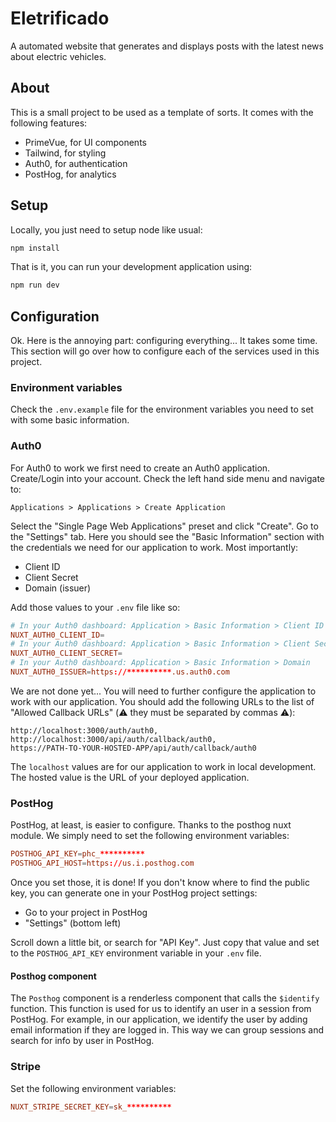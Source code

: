 # Eletrificado

A automated website that generates and displays posts with the latest news about electric vehicles.

## About

This is a small project to be used as a template of sorts. It comes with the
following features:

- PrimeVue, for UI components
- Tailwind, for styling
- Auth0, for authentication
- PostHog, for analytics

## Setup

Locally, you just need to setup node like usual:

```bash
npm install
```

That is it, you can run your development application using:

```bash
npm run dev
```

## Configuration

Ok. Here is the annoying part: configuring everything... It takes some time.
This section will go over how to configure each of the services used in this
project.

### Environment variables

Check the `.env.example` file for the environment variables you need to set with
some basic information.

### Auth0

For Auth0 to work we first need to create an Auth0 application. Create/Login
into your account. Check the left hand side menu and navigate to:

```
Applications > Applications > Create Application
```

Select the "Single Page Web Applications" preset and click "Create". Go to the
"Settings" tab. Here you should see the "Basic Information" section with the
credentials we need for our application to work. Most importantly:

- Client ID
- Client Secret
- Domain (issuer)

Add those values to your `.env` file like so:

```conf
# In your Auth0 dashboard: Application > Basic Information > Client ID
NUXT_AUTH0_CLIENT_ID=
# In your Auth0 dashboard: Application > Basic Information > Client Secret
NUXT_AUTH0_CLIENT_SECRET=
# In your Auth0 dashboard: Application > Basic Information > Domain
NUXT_AUTH0_ISSUER=https://**********.us.auth0.com
```

We are not done yet... You will need to further configure the application to
work with our application. You should add the following URLs to the list of
"Allowed Callback URLs" (:warning: they must be separated by commas :warning:):

```
http://localhost:3000/auth/auth0,
http://localhost:3000/api/auth/callback/auth0,
https://PATH-TO-YOUR-HOSTED-APP/api/auth/callback/auth0
```

The `localhost` values are for our application to work in local development. The
hosted value is the URL of your deployed application.

### PostHog

PostHog, at least, is easier to configure. Thanks to the posthog nuxt module.
We simply need to set the following environment variables:

```conf
POSTHOG_API_KEY=phc_**********
POSTHOG_API_HOST=https://us.i.posthog.com
```

Once you set those, it is done! If you don't know where to find the public key,
you can generate one in your PostHog project settings:

- Go to your project in PostHog
- "Settings" (bottom left)

Scroll down a little bit, or search for "API Key". Just copy that value and set
to the `POSTHOG_API_KEY` environment variable in your `.env` file.

#### Posthog component

The `Posthog` component is a renderless component that calls the `$identify`
function. This function is used for us to identify an user in a session from
PostHog. For example, in our application, we identify the user by adding email
information if they are logged in. This way we can group sessions and search for
info by user in PostHog.

### Stripe

Set the following environment variables:

```conf
NUXT_STRIPE_SECRET_KEY=sk_**********
```